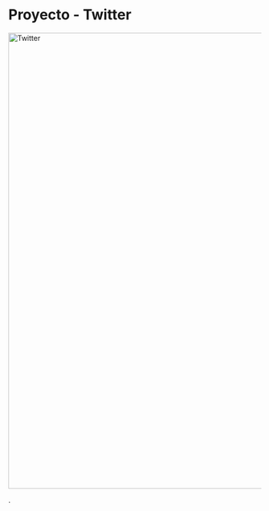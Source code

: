 <h1>Proyecto - Twitter</h1>

<img width="1902" height="908" alt="Twitter" src="https://github.com/user-attachments/assets/990fe117-4ad1-4b8e-a85a-66f94f02eecb" />

.

